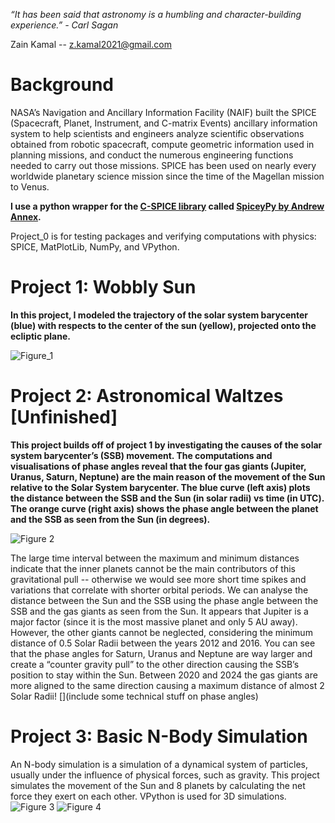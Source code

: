 *“It has been said that astronomy is a humbling and character-building experience.” - Carl Sagan*

Zain Kamal -- z.kamal2021@gmail.com

# Background
NASA’s Navigation and Ancillary Information Facility (NAIF) built the SPICE (Spacecraft, Planet, Instrument, and C-matrix Events) ancillary information system to help scientists and engineers analyze scientific observations obtained from robotic spacecraft, compute geometric information used in planning missions, and conduct the numerous engineering functions needed to carry out those missions. SPICE has been used on nearly every worldwide planetary science mission since the time of the Magellan mission to Venus.

**I use a python wrapper for the [C-SPICE library](https://naif.jpl.nasa.gov/pub/naif/toolkit_docs/C/cspice/) called [SpiceyPy by Andrew Annex](https://github.com/AndrewAnnex/SpiceyPy).**

Project_0 is for testing packages and verifying computations with physics: SPICE, MatPlotLib, NumPy, and VPython.

# Project 1: Wobbly Sun
**In this project, I modeled the trajectory of the solar system barycenter (blue) with respects to the center of the sun (yellow), projected onto the ecliptic plane.**

![Figure_1](https://i.imgur.com/s6zapjb.png)


# Project 2: Astronomical Waltzes [Unfinished]
**This project builds off of project 1 by investigating the causes of the solar system barycenter’s (SSB) movement. The computations and visualisations of phase angles reveal that the four gas giants (Jupiter, Uranus, Saturn, Neptune) are the main reason of the movement of the Sun relative to the Solar System barycenter. The blue curve (left axis) plots the distance between the SSB and the Sun (in solar radii) vs time (in UTC). The orange curve (right axis) shows the phase angle between the planet and the SSB as seen from the Sun (in degrees).**

![Figure 2](https://i.imgur.com/0QcmeC1.png)

The large time interval between the maximum and minimum distances indicate that the inner planets cannot be the main contributors of this gravitational pull -- otherwise we would see more short time spikes and variations that correlate with shorter orbital periods. We can analyse the distance between the Sun and the SSB using the phase angle between the SSB and the gas giants as seen from the Sun. It appears that Jupiter is a major factor (since it is the most massive planet and only 5 AU away). However, the other giants cannot be neglected, considering the minimum distance of 0.5 Solar Radii between the years 2012 and 2016. You can see that the phase angles for Saturn, Uranus and Neptune are way larger and create a “counter gravity pull” to the other direction causing the SSB’s position to stay within the Sun. Between 2020 and 2024 the gas giants are more aligned to the same direction causing a maximum distance of almost 2 Solar Radii! [](include some technical stuff on phase angles)

# Project 3: Basic N-Body Simulation
An N-body simulation is a simulation of a dynamical system of particles, usually under the influence of physical forces, such as gravity. This project simulates the movement of the Sun and 8 planets by calculating the net force they exert on each other. VPython is used for 3D simulations.
![Figure 3](https://cdn.discordapp.com/attachments/541806426440466452/789752342966173736/unknown.png)
![Figure 4](https://cdn.discordapp.com/attachments/541806426440466452/789752357612945418/unknown.png)